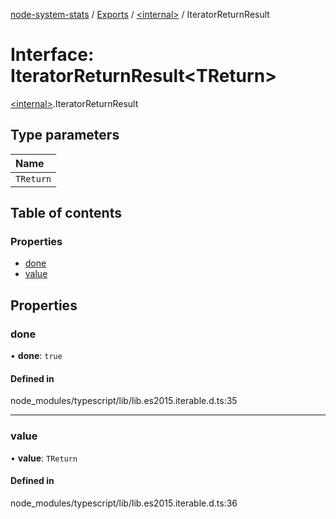 [node-system-stats](../README.md) / [Exports](../modules.md) / [\<internal\>](../modules/internal_.md) / IteratorReturnResult

# Interface: IteratorReturnResult\<TReturn\>

[\<internal\>](../modules/internal_.md).IteratorReturnResult

## Type parameters

| Name |
| :------ |
| `TReturn` |

## Table of contents

### Properties

- [done](internal_.IteratorReturnResult.md#done)
- [value](internal_.IteratorReturnResult.md#value)

## Properties

### done

• **done**: ``true``

#### Defined in

node_modules/typescript/lib/lib.es2015.iterable.d.ts:35

___

### value

• **value**: `TReturn`

#### Defined in

node_modules/typescript/lib/lib.es2015.iterable.d.ts:36
